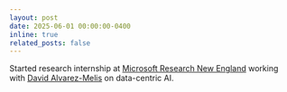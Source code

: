 ```yaml
---
layout: post
date: 2025-06-01 00:00:00-0400
inline: true
related_posts: false
---
```


Started research internship at [Microsoft Research New England](https://www.microsoft.com/en-us/research/lab/microsoft-research-new-england/) working with [David Alvarez-Melis](https://dmelis.github.io/) on data-centric AI.
